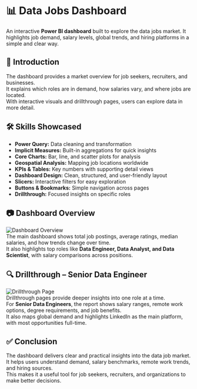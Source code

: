 # 📊 Data Jobs Dashboard
An interactive **Power BI dashboard** built to explore the data jobs market. It highlights job demand, salary levels, global trends, and hiring platforms in a simple and clear way.  

## 🔹 Introduction  
The dashboard provides a market overview for job seekers, recruiters, and businesses.  
It explains which roles are in demand, how salaries vary, and where jobs are located.  
With interactive visuals and drillthrough pages, users can explore data in more detail.  

## 🛠 Skills Showcased  
- **Power Query:** Data cleaning and transformation  
- **Implicit Measures:** Built-in aggregations for quick insights  
- **Core Charts:** Bar, line, and scatter plots for analysis  
- **Geospatial Analysis:** Mapping job locations worldwide  
- **KPIs & Tables:** Key numbers with supporting detail views  
- **Dashboard Design:** Clean, structured, and user-friendly layout  
- **Slicers:** Interactive filters for easy exploration  
- **Buttons & Bookmarks:** Simple navigation across pages  
- **Drillthrough:** Focused insights on specific roles  

## 📷 Dashboard Overview  
![Dashboard Overview](https://raw.githubusercontent.com/username/repo/main/images/dashboard_page1.png)  
The main dashboard shows total job postings, average ratings, median salaries, and how trends change over time.  
It also highlights top roles like **Data Engineer, Data Analyst, and Data Scientist**, with salary comparisons across positions.  

## 🔍 Drillthrough – Senior Data Engineer  
![Drillthrough Page](https://raw.githubusercontent.com/username/repo/main/images/dashboard_page2.png)  
Drillthrough pages provide deeper insights into one role at a time.  
For **Senior Data Engineers**, the report shows salary ranges, remote work options, degree requirements, and job benefits.  
It also maps global demand and highlights LinkedIn as the main platform, with most opportunities full-time.  

## ✅ Conclusion  
The dashboard delivers clear and practical insights into the data job market.  
It helps users understand demand, salary benchmarks, remote work trends, and hiring sources.  
This makes it a useful tool for job seekers, recruiters, and organizations to make better decisions.  

